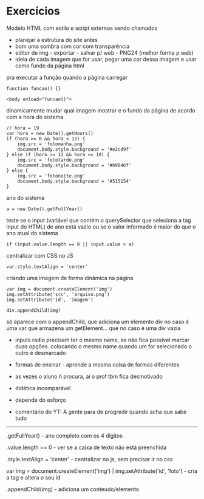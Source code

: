 # Exercícios

Modelo HTML com estilo e script externos sendo chamados

* planejar a estrutura do site antes
* bom uma sombra com cor com transparência
* editor de img - exportar - salvar p/ web - PNG24 (melhor forma p web)
* ideia de cada imagem que for usar, pegar uma cor dessa imagem e usar como fundo da página html

pra executar a função quando a página carregar
```
function funcao() {}

<body onload="funcao()">
```

dinamicamente mudar qual imagem mostrar e o fundo da página de acordo com a hora do sistema
```
// hora = 19
var hora = new Date().getHours()
if (hora >= 0 && hora < 12) {
    img.src = 'fotomanha.png'
    document.body.style.background = '#e2cd9f'
} else if (hora >= 12 && hora <= 18) {
    img.src = 'fototarde.png'
    document.body.style.background = '#b9846f'
} else {
    img.src = 'fotonoite.png'
    document.body.style.background = '#515154'
}
```

ano do sistema
```
a = new Date().getFullYear()
```

teste se o input (variável que contém o querySelector que seleciona a tag input do HTML) de ano está vazio ou se o valor informado é maior do que o ano atual do sistema
```
if (input.value.length == 0 || input.value > a)
```

centralizar com CSS no JS
```
var.style.textAlign = 'center'
```

criando uma imagem de forma dinâmica na página
```
var img = document.createElement('img')
img.setAttribute('src', 'arquivo.png')
img.setAttribute('id', 'imagem')

div.appendChild(img)
```
só aparece com o appendChild, que adiciona um elemento
div no caso é uma var que armazena um getElement... que no caso é uma div vazia

* inputs radio precisam ter o mesmo name, se não fica possível marcar duas opções. colocando o mesmo name quando um for selecionado o outro é desmarcado

* formas de ensinar - aprende a mesma coisa de formas diferentes
* as vezes o aluno ñ procura, ai o prof tbm fica desmotivado
* didática incomparável
* depende do esforço

* comentário do YT: A gente para de progredir quando acha que sabe tudo

---

.getFullYear() - ano completo com os 4 dígitos

.value.length == 0 - ver se a caixa de texto não está preenchida

.style.textAlign = 'center' - centralizar no js, sem precisar ir no css

var img = document.createElement('img') | img.setAttribute('id', 'foto') - cria a tag e altera o seu id

.appendChild(img) - adiciona um conteudo/elemento